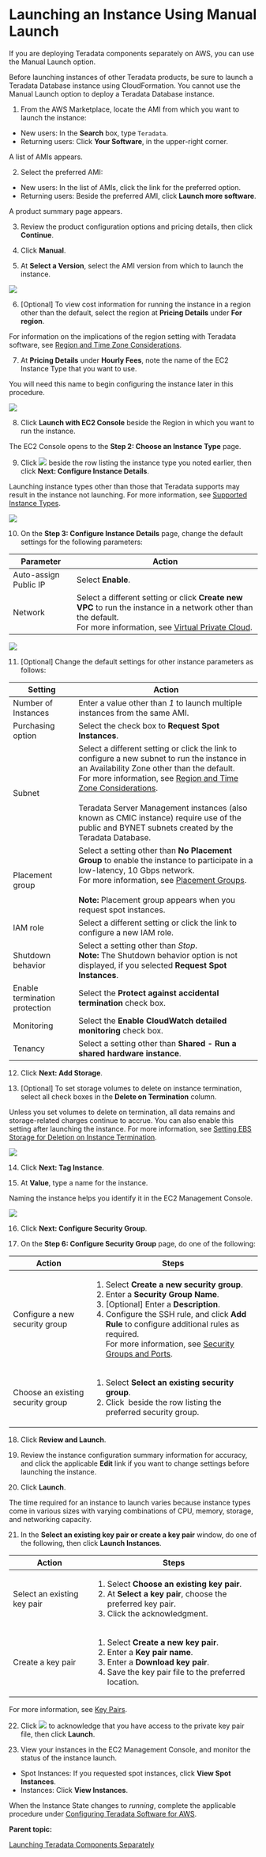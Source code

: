 # Launching an Instance Using Manual Launch

If you are deploying Teradata components separately on AWS, you can use the Manual Launch option.

Before launching instances of other Teradata products, be sure to launch a Teradata Database instance using CloudFormation. You cannot use the Manual Launch option to deploy a Teradata Database instance.

1. From the AWS Marketplace, locate the AMI from which you want to launch the instance:

  - New users: In the **Search** box, type `Teradata`.
  - Returning users: Click **Your Software**, in the upper-right corner.

  A list of AMIs appears.

2. Select the preferred AMI:

  - New users: In the list of AMIs, click the link for the preferred option.
  - Returning users: Beside the preferred AMI, click **Launch more software**.
   
  A product summary page appears.

3. Review the product configuration options and pricing details, then click **Continue**.

4. Click **Manual**.

5. At **Select a Version**, select the AMI version from which to launch the instance.

  ![](wkp1467245067353.gif)

6. [Optional] To view cost information for running the instance in a region other than the default, select the region at **Pricing Details** under **For region**.

  For information on the implications of the region setting with Teradata software, see [Region and Time Zone Considerations](rza1468615796901.md).

7. At **Pricing Details** under **Hourly Fees**, note the name of the EC2 Instance Type that you want to use.

  You will need this name to begin configuring the instance later in this procedure.

  ![](fto1467245067696.gif)

8. Click **Launch with EC2 Console** beside the Region in which you want to run the instance.

  The EC2 Console opens to the **Step 2: Choose an Instance Type** page.

9. Click ![](wiz1467245068616.gif) beside the row listing the instance type you noted earlier, then click **Next: Configure Instance Details**.

  Launching instance types other than those that Teradata supports may result in the instance not launching. For more information, see [Supported Instance Types](ihq1473174158197.md).

  ![](hdq1467245069334.gif)

10. On the **Step 3: Configure Instance Details** page, change the default settings for the following parameters:

 |Parameter|Action|
|---------|------|
|Auto-assign Public IP|Select <b>Enable</b>.|
|Network|Select a different setting or click <b>Create new VPC</b> to run the instance in a network other than the default.<br>​For more information, see <a href="dmc1467240781066.md">Virtual Private Cloud</a>.<br>|

 ![](mlz1467245070301.gif)

11. [Optional] Change the default settings for other instance parameters as follows:

|Setting|Action|
|-------|------|
|Number of Instances |Enter a value other than <i>1</i> to launch multiple instances from the same AMI.|
|Purchasing option |Select the check box to <b>Request Spot Instances</b>.|
|Subnet|Select a different setting or click the link to configure a new subnet to run the instance in an Availability Zone other than the default.<br/>​For more information, see <a href="rza1468615796901.md">Region and Time Zone Considerations</a>.<br/><br/>​Teradata Server Management instances (also known as CMIC instance) require use of the public and BYNET subnets created by the Teradata Database.<br/>|
|Placement group|Select a setting other than <b>No Placement Group</b> to enable the instance to participate in a low-latency, 10 Gbps network.<br/>​For more information, see <a href="kif1472571515710.md">Placement Groups</a>.<br/><br/>​<b>Note:</b> Placement group appears when you request spot instances.<br/>|
|IAM role|Select a different setting or click the link to configure a new IAM role.|
|Shutdown behavior|Select a setting other than <i>Stop</i>.<br/>​<b>Note:</b> The Shutdown behavior option is not displayed, if you selected <b>Request Spot Instances</b>.<br/>|
|Enable termination protection|Select the <b>Protect against accidental termination</b> check box.|
|Monitoring|Select the <b>Enable CloudWatch detailed monitoring</b> check box.|
|Tenancy|Select a setting other than <b>Shared - Run a shared hardware instance</b>.|

12. Click **Next: Add Storage**.

13. [Optional] To set storage volumes to delete on instance termination, select all check boxes in the **Delete on Termination** column.

  Unless you set volumes to delete on termination, all data remains and storage-related charges continue to accrue. You can also enable this setting after launching the instance. For more information, see [Setting EBS Storage for Deletion on Instance Termination](fod1467240783219.md).

  ![](pnl1467245072220.gif)

14. Click **Next: Tag Instance**.

15. At **Value**, type a name for the instance.

  Naming the instance helps you identify it in the EC2 Management Console.

  ![](ics1467245073312.gif)

16. Click **Next: Configure Security Group**.

17. On the **Step 6: Configure Security Group** page, do one of the following:

 |Action|Steps|
|------|-----|
|Configure a new security group|<ol><li>​Select <b>Create a new security group</b>.</li><li>​Enter a <b>Security Group Name</b>.</li><li>​[Optional] Enter a <b>Description</b>.</li><li>​Configure the SSH rule, and click <b>Add Rule</b> to configure additional rules as required.<br/>​For more information, see <a href="xed1468615767199.md">Security Groups and Ports</a>.<br/></li></ol>|
|Choose an existing security group|<ol><li>​Select <b>Select an existing security group</b>.</li><li>​Click <img src="wiz1467245068616.gif" alt="" /> beside the row listing the preferred security group.</li></ol>|

18. Click **Review and Launch**.

19. Review the instance configuration summary information for accuracy, and click the applicable **Edit** link if you want to change settings before launching the instance.

20. Click **Launch**.

  The time required for an instance to launch varies because instance types come in various sizes with varying combinations of CPU, memory, storage, and networking capacity.

21. In the **Select an existing key pair or create a key pair** window, do one of the following, then click **Launch Instances**.

 |Action|Steps|
|------|-----|
|Select an existing key pair|<ol><li>​Select <b>Choose an existing key pair</b>.</li><li>​At <b>Select a key pair</b>, choose the preferred key pair.</li><li>​Click the acknowledgment.</li></ol>|
|Create a key pair|<ol><li>​Select <b>Create a new key pair</b>.</li><li>​Enter a <b>Key pair name</b>.</li><li>​Enter a <b>Download key pair</b>.</li><li>​Save the key pair file to the preferred location.</li></ol>|

 For more information, see [Key Pairs](icn1468615736183.md).

22. Click ![](wiz1467245068616.gif) to acknowledge that you have access to the private key pair file, then click **Launch**.

23. View your instances in the EC2 Management Console, and monitor the status of the instance launch.

  - Spot Instances: If you requested spot instances, click **View Spot Instances**.
  - Instances: Click **View Instances**.

When the Instance State changes to *running*, complete the applicable procedure under [Configuring Teradata Software for AWS](ydh1467240783484.md).

**Parent topic:** 

[Launching Teradata Components Separately](esg1471630520247.md)

